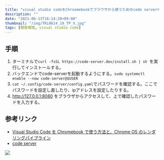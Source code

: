 ```yaml
---
title: "visual studio codeをChroomebookでブラウザから使うためのcode serverの利用法"
description: ""
date: "2021-06-13T16:14:20+09:00"
thumbnail: "/img/TKL0614_19_TP_V.jpg"
tags: [開発環境, visual studio code]
---
```

## 手順
1. ターミナルで`curl -fsSL https://code-server.dev/install.sh | sh
`を実行してインストールする。
1. バックエンドでcode-serverを起動するようにする。`sudo systemctl enable --now code-server@$USER`
1. `cat ~/.config/code-server/config.yaml`でパスワードを確認する。ここでパスワードを設定し直したり、ipアドレスを設定したりする。
1. http://127.0.0.1:8080 をブラウザからアクセスして、上で確認したパスワードを入力する。



## 参考リンク
- [Visual Studio Code を Chromebook で使う方法と、Chrome OS のレンダリングパイプライン](https://blog2.issei.org/2020/09/16/visual-studio-code-on-chromebook/)
- [code server](https://github.com/cdr/code-server/blob/v3.5.0/doc/guide.md)

<script language="javascript" src="//ad.jp.ap.valuecommerce.com/servlet/jsbanner?sid=3563352&pid=887685184"></script><noscript><a href="//ck.jp.ap.valuecommerce.com/servlet/referral?sid=3563352&pid=887685184" rel="nofollow"><img src="//ad.jp.ap.valuecommerce.com/servlet/gifbanner?sid=3563352&pid=887685184" border="0"></a></noscript>